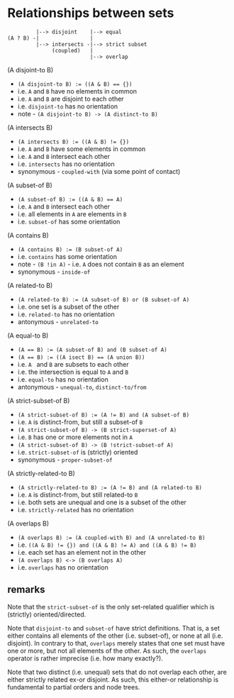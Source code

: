 
<!-- ======================================================================= -->
# Relationships between sets

```
         |--> disjoint    |--> equal
(A ? B) -|                |
         |--> intersects -|--> strict subset
              (coupled)   |
                          |--> overlap
```

(A disjoint-to B)

* `(A disjoint-to B) := ((A & B) == {})`
* i.e. `A` and `B` have no elements in common
* i.e. `A` and `B` are disjoint to each other
* i.e. `disjoint-to` has no orientation
* note - `(A disjoint-to B) -> (A distinct-to B)`

(A intersects B)

* `(A intersects B) := ((A & B) != {})`
* i.e. `A` and `B` have some elements in common
* i.e. `A` and `B` intersect each other
* i.e. `intersects` has no orientation
* synonymous - `coupled-with` (via some point of contact)

(A subset-of B)

* `(A subset-of B) := ((A & B) == A)`
* i.e. `A` and `B` intersect each other
* i.e. all elements in `A` are elements in `B`
* i.e. `subset-of` has some orientation

(A contains B)

* `(A contains B) := (B subset-of A)`
* i.e. `contains` has some orientation
* note - `(B !in A)` - i.e. `A` does not contain `B` as an element
* synonymous - `inside-of`

(A related-to B)

* `(A related-to B) := (A subset-of B) or (B subset-of A)`
* i.e. one set is a subset of the other
* i.e. `related-to` has no orientation
* antonymous - `unrelated-to`

(A equal-to B)

* `(A == B) := (A subset-of B) and (B subset-of A)`
* `(A == B) := ((A isect B) == (A union B))`
* i.e. `A ` and `B` are subsets to each other
* i.e. the intersection is equal to `A` and `B`
* i.e. `equal-to` has no orientation
* antonymous - `unequal-to`, `distinct-to/from`

(A strict-subset-of B)

* `(A strict-subset-of B) := (A != B) and (A subset-of B)`
* i.e. `A` is distinct-from, but still a subset-of `B`
* `(A strict-subset-of B) -> (B strict-superset-of A)`
* i.e. `B` has one or more elements not in `A`
* `(A strict-subset-of B) -> (B !strict-subset-of A)`
* i.e. `strict-subset-of` is (strictly) oriented
* synonymous - `proper-subset-of`

(A strictly-related-to B)

* `(A strictly-related-to B) := (A != B) and (A related-to B)`
* i.e. `A` is distinct-from, but still related-to `B`
* i.e. both sets are unequal and one is a subset of the other
* i.e. `strictly-related` has no orientation

(A overlaps B)

* `(A overlaps B) := (A coupled-with B) and (A unrelated-to B)`
* i.e. `((A & B) != {}) and ((A & B) != A) and ((A & B) != B)`
* i.e. each set has an element not in the other
* `(A overlaps B) <-> (B overlaps A)`
* i.e. `overlaps` has no orientation

<!-- ======================================================================= -->
## remarks

Note that the `strict-subset-of` is the only set-related qualifier which is
(strictly) oriented/directed.

Note that `disjoint-to` and `subset-of` have strict definitions. That is, a set
either contains all elements of the other (i.e. subset-of), or none at all (i.e.
disjoint). In contrary to that, `overlaps` merely states that one set must have
one or more, but not all elements of the other. As such, the `overlaps` operator
is rather imprecise (i.e. how many exactly?).

Note that two distinct (i.e. unequal) sets that do not overlap each other, are
either strictly related ex-or disjoint. As such, this either-or relationship
is fundamental to partial orders and node trees.
